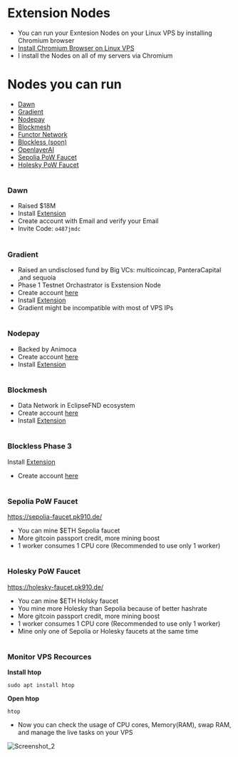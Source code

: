# Extension Nodes

* You can run your Exntesion Nodes on your Linux VPS by installing Chromium browser
* [Install Chromium Browser on Linux VPS](https://github.com/elsusel/chromium-linux/)
* I install the Nodes on all of my servers via Chromium

# Nodes you can run
* [Dawn](https://github.com/elsusel/Extension-Nodes/blob/main/README.md#dawn)
* [Gradient](https://github.com/elsusel/Extension-Nodes/blob/main/README.md#gradient)
* [Nodepay](https://github.com/elsusel/Extension-Nodes/blob/main/README.md#nodepay)
* [Blockmesh](https://github.com/elsusel/Extension-Nodes/blob/main/README.md#blockmesh)
* [Functor Network](https://github.com/elsusel/Extension-Nodes/blob/main/README.md#functor-network)
* [Blockless (soon)](https://github.com/elsusel/Extension-Nodes/blob/main/README.md#blockless-phase-3-soon)
* [OpenlayerAI](https://github.com/elsusel/Extension-Nodes/blob/main/README.md#openlayer-ai-network)
* [Sepolia PoW Faucet](https://github.com/elsusel/Extension-Nodes/blob/main/README.md#sepolia-pow-faucet)
* [Holesky PoW Faucet](https://github.com/elsusel/Extension-Nodes/blob/main/README.md#holesky-pow-faucet)

#

### Dawn
* Raised $18M
* Install [Extension](https://chromewebstore.google.com/detail/dawn-validator-chrome-ext/fpdkjdnhkakefebpekbdhillbhonfjjp)
* Create account with Email and verify your Email
* Invite Code: `o487jmdc`

#

### Gradient
* Raised an undisclosed fund by Big VCs: multicoincap, PanteraCapital ,and sequoia
* Phase 1 Testnet Orchastrator is Exstension Node
* Create account [here](https://app.gradient.network/signup?code=6Q3AHJ)
* Install [Extension](https://chromewebstore.google.com/detail/gradient-sentry-node/caacbgbklghmpodbdafajbgdnegacfmo)
* Gradient might be incompatible with most of VPS IPs

#

### Nodepay
* Backed by Animoca
* Create account [here](https://app.nodepay.ai/register?ref=Qlzv8pv5YA2Iios)
* Install [Extension](https://chromewebstore.google.com/detail/nodepay-extension/lgmpfmgeabnnlemejacfljbmonaomfmm)

#

### Blockmesh
* Data Network in EclipseFND ecosystem
* Create account [here](https://app.blockmesh.xyz/register?invite_code=artemisrico)
* Install [Extension](https://chromewebstore.google.com/detail/blockmesh-network/obfhoiefijlolgdmphcekifedagnkfjp)

#


### Blockless Phase 3
 Install [Extension](https://chromewebstore.google.com/detail/bless/pljbjcehnhcnofmkdbjolghdcjnmekia)
* Create account [here](https://bless.network/dashboard?ref=DBKMP3)
#

#

### Sepolia PoW Faucet
https://sepolia-faucet.pk910.de/
* You can mine $ETH Sepolia faucet
* More gitcoin passport credit, more mining boost
* 1 worker consumes 1 CPU core (Recommended to use only 1 worker)

#

### Holesky PoW Faucet
https://holesky-faucet.pk910.de/
* You can mine $ETH Holsky faucet
* You mine more Holesky than Sepolia because of better hashrate
* More gitcoin passport credit, more mining boost
* 1 worker consumes 1 CPU core (Recommended to use only 1 worker)
* Mine only one of Sepolia or Holesky faucets at the same time

#

### Monitor VPS Recources
**Install htop**
```console
sudo apt install htop
```

**Open htop**
```
htop
```
* Now you can check the usage of CPU cores, Memory(RAM), swap RAM, and manage the live tasks on your VPS

![Screenshot_2](https://github.com/user-attachments/assets/ae9c648f-3c94-43cb-ad5c-7fc324096c1c)


